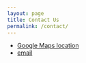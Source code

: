 ```yaml
---
layout: page
title: Contact Us
permalink: /contact/
---
```


* [Google Maps location](https://maps.app.goo.gl/5STmrDKyBPuzWUE68)
* [email](mailto:mallardptissaquah@gmail.com)

